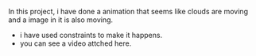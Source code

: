 In this project, i have done a animation that seems like clouds are moving and a image in it is also moving.
- i have used constraints to make it happens.
- you can see a video attched here.
